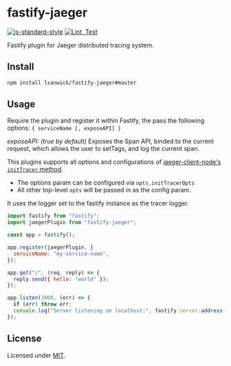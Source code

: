 # fastify-jaeger

[![js-standard-style](https://img.shields.io/badge/code%20style-standard-brightgreen.svg?style=flat)](http://standardjs.com/)
[![Lint, Test](https://github.com/lsanwick/fastify-jaeger/workflows/Lint,%20Test/badge.svg?branch=master)](https://github.com/lsanwick/fastify-jaeger/actions?query=workflow%3A%22Lint%2C+Test%22)

Fastify plugin for Jaeger distributed tracing system.

## Install

```sh
npm install lsanwick/fastify-jaeger#master
```

## Usage

Require the plugin and register it within Fastify, the pass the following options: `{ serviceName [, exposeAPI] }`

_exposeAPI: (true by default)_ Exposes the Span API, binded to the current request, which allows the user to setTags, and log the current span.

This plugins supports all options and configurations of [jaeger-client-node's `initTracer` method](https://github.com/jaegertracing/jaeger-client-node#initialization).

- The options param can be configured via `opts.initTracerOpts`
- All other top-level `opts` will be passed in as the config param.

It uses the logger set to the fastify instance as the tracer logger.

```js
import fastify from "fastify";
import jaegerPlugin from "fastify-jaeger";

const app = fastify();

app.register(jaegerPlugin, {
  serviceName: "my-service-name",
});

app.get("/", (req, reply) => {
  reply.send({ hello: "world" });
});

app.listen(3000, (err) => {
  if (err) throw err;
  console.log("Server listening on localhost:", fastify.server.address().port);
});
```

## License

Licensed under [MIT](./LICENSE).
